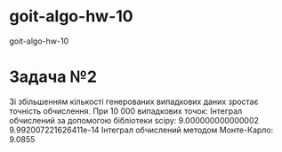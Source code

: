 # goit-algo-hw-10
goit-algo-hw-10

# Задача №2
Зі збільшенням кількості генерованих випадкових даних зростає точність обчислення. 
При 10 000 випадкових точок:
Інтеграл обчислений за допомогою бібліотеки scipy:  9.000000000000002 9.992007221626411e-14
Інтеграл обчислений методом Монте-Карло: 9.0855

